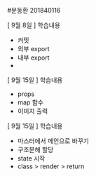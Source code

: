 #문동환 201840116

[ 9월 8일 ]
학습내용
- 커밋 
- 외부 export
- 내부 export
- 
[ 9월 15일 ] 
학습내용
- props
- map 함수
- 이미지 출력 

[ 9월 15일 ] 
학습내용
- 마스터에서 메인으로 바꾸기
- 구조분해 할당
- state 시작
- class > render > return